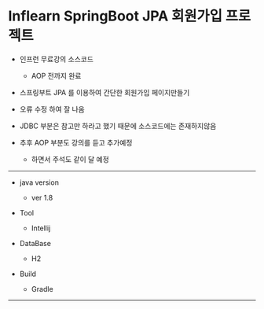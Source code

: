 # Inflearn SpringBoot JPA 회원가입 프로젝트

- 인프런 무료강의 소스코드
    - AOP 전까지 완료
- 스프링부트 JPA 를 이용하여 간단한 회원가입 페이지만들기

- 오류 수정 하여 잘 나옴

-  JDBC 부분은 참고만 하라고 했기 때문에 소스코드에는 존재하지않음

- 추후 AOP 부분도 강의를 듣고 추가예정
    - 하면서 주석도 같이 달 예정


-----------
- java version
    - ver 1.8

- Tool
    - Intellij

- DataBase
    - H2

- Build 
    - Gradle

----------